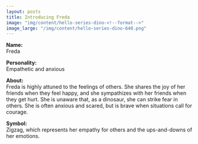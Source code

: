 ```yaml
---
layout: posts
title: Introducing Freda
image: "img/content/hello-series-dino-<!--format-->"
image_large: "/img/content/hello-series-dino-640.png"
---
```


**Name:**<br>
Freda

**Personality:**<br>
Empathetic and anxious

**About:**<br>
Freda is highly attuned to the feelings of others.
She shares the joy of her friends when they feel happy, and she sympathizes with her friends when they get hurt.
She is unaware that, as a dinosaur, she can strike fear in others.
She is often anxious and scared, but is brave when situations call for courage.

**Symbol:**<br>
Zigzag, which represents her empathy for others and the ups-and-downs of her emotions.